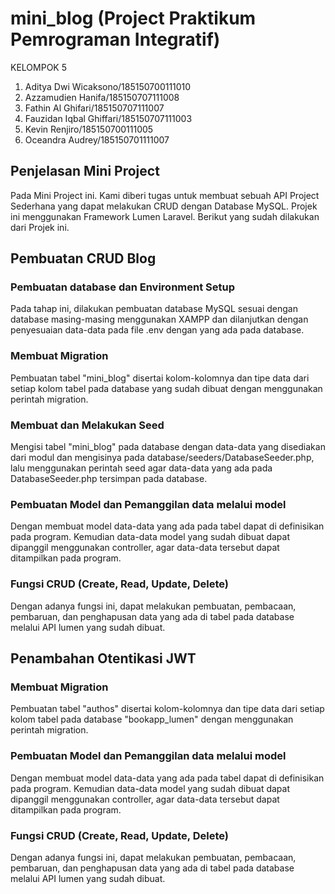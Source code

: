 # mini_blog (Project Praktikum Pemrograman Integratif)

KELOMPOK 5
1. Aditya Dwi Wicaksono/185150700111010
2. Azzamudien Hanifa/185150707111008
3. Fathin Al Ghifari/185150707111007
4. Fauzidan Iqbal Ghiffari/185150707111003
5. Kevin Renjiro/185150700111005
6. Oceandra Audrey/185150701111007

## Penjelasan Mini Project
Pada Mini Project ini. Kami diberi tugas untuk membuat sebuah API Project Sederhana yang dapat melakukan CRUD dengan Database MySQL. Projek ini menggunakan Framework Lumen Laravel. Berikut yang sudah dilakukan dari Projek ini.

## Pembuatan CRUD Blog

### Pembuatan database dan Environment Setup
Pada tahap ini, dilakukan pembuatan database MySQL sesuai dengan database masing-masing menggunakan XAMPP dan dilanjutkan dengan penyesuaian data-data pada file .env dengan yang ada pada database.

### Membuat Migration
Pembuatan tabel "mini_blog" disertai kolom-kolomnya dan tipe data dari setiap kolom tabel pada database yang sudah dibuat dengan menggunakan perintah migration.

### Membuat dan Melakukan Seed
Mengisi tabel "mini_blog" pada database dengan data-data yang disediakan dari modul dan mengisinya pada database/seeders/DatabaseSeeder.php, lalu menggunakan perintah seed agar data-data yang ada pada DatabaseSeeder.php tersimpan pada database.

### Pembuatan Model dan Pemanggilan data melalui model
Dengan membuat model data-data yang ada pada tabel dapat di definisikan pada program. Kemudian data-data model yang sudah dibuat dapat dipanggil menggunakan controller, agar data-data tersebut dapat ditampilkan pada program.

### Fungsi CRUD (Create, Read, Update, Delete)
Dengan adanya fungsi ini, dapat melakukan pembuatan, pembacaan, pembaruan, dan penghapusan data yang ada di tabel pada database melalui API lumen yang sudah dibuat.

## Penambahan Otentikasi JWT

### Membuat Migration
Pembuatan tabel "authos" disertai kolom-kolomnya dan tipe data dari setiap kolom tabel pada database "bookapp_lumen" dengan menggunakan perintah migration.

### Pembuatan Model dan Pemanggilan data melalui model
Dengan membuat model data-data yang ada pada tabel dapat di definisikan pada program. Kemudian data-data model yang sudah dibuat dapat dipanggil menggunakan controller, agar data-data tersebut dapat ditampilkan pada program.

### Fungsi CRUD (Create, Read, Update, Delete)
Dengan adanya fungsi ini, dapat melakukan pembuatan, pembacaan, pembaruan, dan penghapusan data yang ada di tabel pada database melalui API lumen yang sudah dibuat.
